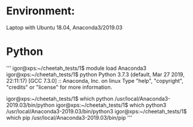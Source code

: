 # Environment:

Laptop with Ubuntu 18.04, Anaconda3/2019.03

# Python
  '''
  igor@xps:~/cheetah_tests/1$ module load Anaconda3
  igor@xps:~/cheetah_tests/1$ python
  Python 3.7.3 (default, Mar 27 2019, 22:11:17) 
  [GCC 7.3.0] :: Anaconda, Inc. on linux
  Type "help", "copyright", "credits" or "license" for more information.
  >>>
  igor@xps:~/cheetah_tests/1$ which python
  /usr/local/Anaconda3-2019.03/bin/python
  igor@xps:~/cheetah_tests/1$ which python3
  /usr/local/Anaconda3-2019.03/bin/python3
  igor@xps:~/cheetah_tests/1$ which pip
  /usr/local/Anaconda3-2019.03/bin/pip
  '''


